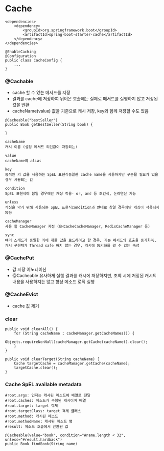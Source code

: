 # Cache

````
<dependencies>
    <dependency>
        <groupId>org.springframework.boot</groupId>
        <artifactId>spring-boot-starter-cache</artifactId>
    </dependency>
</dependencies>
````

````
@EnableCaching
@Configuration 
public class CacheConfig {
    ... 
}
````

### @Cachable
- cache 할 수 있는 메서드를 지정
- 결과를 cache에 저장하여 뒤이은 호출에는 실제로 메서드를 실행하지 않고 저장된 값을 반환
- cacheName(value) 값을 기준으로 캐시 저장, key와 함께 저장할 수도 있음
````
@Cacheable("bestSeller")
public Book getBestSeller(String book) {

}
````
````
cacheName
캐시 이름 (설정 메서드 리턴값이 저장되는)

value
cacheName의 alias

key
동적인 키 값을 사용하는 SpEL 표현식동일한 cache name을 사용하지만 구분될 필요가 있을 경우 사용되는 값

condition
SpEL 표현식이 참일 경우에만 캐싱 적용- or, and 등 조건식, 논리연산 가능

unless
캐싱을 막기 위해 사용되는 SpEL 표현식condition과 반대로 참일 경우에만 캐싱이 적용되지 않음

cacheManager
사용 할 CacheManager 지정 (EHCacheCacheManager, RedisCacheManager 등)

sync
여러 스레드가 동일한 키에 대한 값을 로드하려고 할 경우, 기본 메서드의 호출을 동기화즉, 캐시 구현체가 Thread safe 하지 않는 경우, 캐시에 동기화를 걸 수 있는 속성
````

### @CachePut
- 값 저장 어노테이션
- @Cacheable 유사하게 실행 결과를 캐시에 저장하지만, 조회 시에 저장된 캐시의 내용을 사용하지는 않고 항상 메소드 로직 실행

### @CacheEvict 
- cache 값 제거

### clear
````
public void clearAll() {
    for (String cacheName : cacheManager.getCacheNames()) {
        Objects.requireNonNull(cacheManager.getCache(cacheName)).clear();
    }
}
````
````
public void clearTarget(String cacheName) {
    Cache targetCache = cacheManager.getCache(cacheName);
    targetCache.clear();
}
````

### Cache SpEL available metadata
````
#root.args: 인자는 캐시된 메소드에 배열로 전달
#root.caches: 메소드가 수행된 캐시이며 배열
#root.target: target 객체
#root.targetClass: target 객체 클래스
#root.method: 캐시된 메소드
#root.methodName: 캐시된 메소드 명
#result: 메소드 호출에서 반환된 값
````
````
@Cacheable(value="book", condition="#name.length < 32", unless="#result.hardback")
public Book findBook(String name)
````
